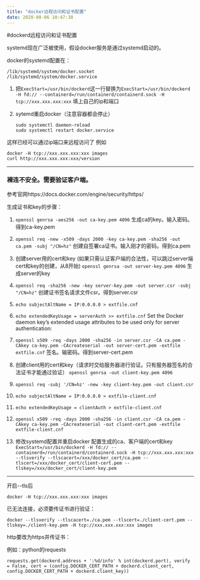 ```yaml
---
title: "docker远程访问和证书配置"
date: 2020-08-06 10:47:38
---
```


#dockerd远程访问和证书配置

systemd现在广泛被使用，假设docker服务是通过systemd启动的。

docker的systemd配置在：

	/lib/systemd/system/docker.socket
	/lib/systemd/system/docker.service

 1. 把`ExecStart=/usr/bin/dockerd`这一行替换为`ExecStart=/usr/bin/dockerd -H fd:// --containerd=/run/containerd/containerd.sock -H tcp://xxx.xxx.xxx:xxx`
填上自己的ip和端口

 2. sytemd重启docker（注意容器都会停止）

		sudo systemctl daemon-reload
		sudo systemctl restart docker.service

这样已经可以通过ip端口来远程访问了
例如

	docker -H tcp://xxx.xxx.xxx:xxx images
	curl http://xxx.xxx.xxx:xxx/version

---

### 裸连不安全。需要验证客户端。
参考官网https://docs.docker.com/engine/security/https/

生成证书和key的步骤：

 1. `openssl genrsa -aes256 -out ca-key.pem 4096`
生成ca的key。输入密码。得到ca-key.pem

 2. `openssl req -new -x509 -days 2000 -key ca-key.pem -sha256 -out ca.pem -subj "/CN=hz"`
创建自签署ca证书。输入刚才的密码。得到ca.pem

 3. 创建server用的cert和key
(如果只需认证客户端的合法性，可以跳过server端cert和key的创建，从8开始)
 `openssl genrsa -out server-key.pem 4096`
 生成server的key

 4. `openssl req -sha256 -new -key server-key.pem -out server.csr -subj "/CN=hz"`
创建证书签名请求文件csr。得到server.csr

 5. `echo subjectAltName = IP:0.0.0.0 > extfile.cnf`

 6. `echo extendedKeyUsage = serverAuth >> extfile.cnf`
Set the Docker daemon key’s extended usage attributes to be used only for server authentication:

 7. `openssl x509 -req -days 2000 -sha256 -in server.csr -CA ca.pem -CAkey ca-key.pem -CAcreateserial -out server-cert.pem -extfile extfile.cnf`
签名。输密码。得到server-cert.pem

 8. 创建client用的cert和key（请求时交给服务器进行验证。只有服务器签名的合法证书才能通过验证）
`openssl genrsa -out client-key.pem 4096`

 9. `openssl req -subj '/CN=hz' -new -key client-key.pem -out client.csr`

 10. `echo subjectAltName = IP:0.0.0.0 > extfile-client.cnf`

 11. `echo extendedKeyUsage = clientAuth > extfile-client.cnf`

 12. `openssl x509 -req -days 2000 -sha256 -in client.csr -CA ca.pem -CAkey ca-key.pem -CAcreateserial -out client-cert.pem -extfile extfile-client.cnf`

 13. 修改systemd配置并重启docker
配置生成的ca、客户端的cert和key
`ExecStart=/usr/bin/dockerd -H fd:// --containerd=/run/containerd/containerd.sock -H tcp://xxx.xxx.xxx:xxx --tlsverify --tlscacert=/xxx/docker_cert/ca.pem --tlscert=/xxx/docker_cert/client-cert.pem --tlskey=/xxx/docker_cert/client-key.pem`

---


开启--tls后

	docker -H tcp://xxx.xxx.xxx:xxx images

已无法连接，必须要传证书进行验证：

	docker --tlsverify --tlscacert=./ca.pem --tlscert=./client-cert.pem --tlskey=./client-key.pem -H tcp://xxx.xxx.xxx:xxx images


http要改为https并传证书：

例如：python的requests

	requests.get(dockerd.address + ':%d/info' % int(dockerd.port), verify = False, cert = (config.DOCKER_CERT_PATH + dockerd.client_cert, config.DOCKER_CERT_PATH + dockerd.client_key))
